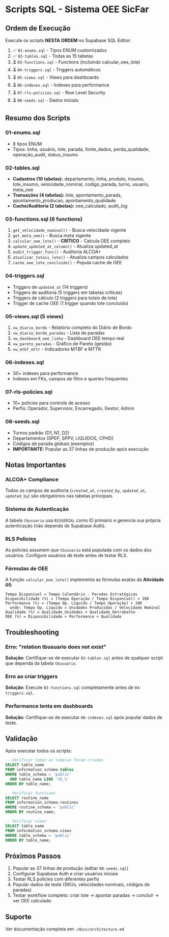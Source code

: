 # Scripts SQL - Sistema OEE SicFar

## Ordem de Execução

Execute os scripts **NESTA ORDEM** no Supabase SQL Editor:

1. ✅ `01-enums.sql` - Tipos ENUM customizados
2. ✅ `02-tables.sql` - Todas as 15 tabelas
3. ⏳ `03-functions.sql` - Functions (incluindo calcular_oee_lote)
4. ⏳ `04-triggers.sql` - Triggers automáticos
5. ⏳ `05-views.sql` - Views para dashboards
6. ⏳ `06-indexes.sql` - Indexes para performance
7. ⏳ `07-rls-policies.sql` - Row Level Security
8. ⏳ `08-seeds.sql` - Dados iniciais

## Resumo dos Scripts

### 01-enums.sql
- 8 tipos ENUM
- Tipos: linha, usuário, lote, parada, fonte_dados, perda_qualidade, operação_audit, status_insumo

### 02-tables.sql
- **Cadastros (10 tabelas):** departamento, linha, produto, insumo, lote_insumo, velocidade_nominal, codigo_parada, turno, usuario, meta_oee
- **Transações (4 tabelas):** lote, apontamento_parada, apontamento_producao, apontamento_qualidade
- **Cache/Auditoria (2 tabelas):** oee_calculado, audit_log

### 03-functions.sql (6 functions)
1. `get_velocidade_nominal()` - Busca velocidade vigente
2. `get_meta_oee()` - Busca meta vigente
3. `calcular_oee_lote()` - **CRÍTICO** - Calcula OEE completo
4. `update_updated_at_column()` - Atualiza updated_at
5. `audit_trigger_func()` - Auditoria ALCOA+
6. `atualizar_totais_lote()` - Atualiza campos calculados
7. `cache_oee_lote_concluido()` - Popula cache de OEE

### 04-triggers.sql
- Triggers de `updated_at` (14 triggers)
- Triggers de auditoria (5 triggers em tabelas críticas)
- Triggers de cálculo (2 triggers para totais de lote)
- Trigger de cache OEE (1 trigger quando lote concluído)

### 05-views.sql (5 views)
1. `vw_diario_bordo` - Relatório completo do Diário de Bordo
2. `vw_diario_bordo_paradas` - Lista de paradas
3. `vw_dashboard_oee_linha` - Dashboard OEE tempo real
4. `vw_pareto_paradas` - Gráfico de Pareto (gestão)
5. `vw_mtbf_mttr` - Indicadores MTBF e MTTR

### 06-indexes.sql
- 30+ indexes para performance
- Indexes em FKs, campos de filtro e queries frequentes

### 07-rls-policies.sql
- 10+ policies para controle de acesso
- Perfis: Operador, Supervisor, Encarregado, Gestor, Admin

### 08-seeds.sql
- Turnos padrão (D1, N1, D2)
- Departamentos (SPEP, SPPV, LIQUIDOS, CPHD)
- Códigos de parada globais (exemplos)
- **IMPORTANTE:** Popular as 37 linhas de produção após execução

## Notas Importantes

### ALCOA+ Compliance
Todos os campos de auditoria (`created_at`, `created_by`, `updated_at`, `updated_by`) são obrigatórios nas tabelas principais.

### Sistema de Autenticação
A tabela `tbusuario` usa `BIGSERIAL` como ID primário e gerencia sua própria autenticação (não depende de Supabase Auth).

### RLS Policies
As policies assumem que `tbusuario` está populada com os dados dos usuários. Configure usuários de teste antes de testar RLS.

### Fórmulas de OEE
A função `calcular_oee_lote()` implementa as fórmulas exatas da **Atividade 05**:

```
Tempo Disponível = Tempo Calendário - Paradas Estratégicas
Disponibilidade (%) = (Tempo Operação / Tempo Disponível) × 100
Performance (%) = (Tempo Op. Líquido / Tempo Operação) × 100
  onde: Tempo Op. Líquido = Unidades Produzidas / Velocidade Nominal
Qualidade (%) = Qualidade_Unidades × Qualidade_Retrabalho
OEE (%) = Disponibilidade × Performance × Qualidade
```

## Troubleshooting

### Erro: "relation tbusuario does not exist"
**Solução:** Certifique-se de executar `02-tables.sql` antes de qualquer script que dependa da tabela `tbusuario`.

### Erro ao criar triggers
**Solução:** Execute `03-functions.sql` completamente antes de `04-triggers.sql`.

### Performance lenta em dashboards
**Solução:** Certifique-se de executar `06-indexes.sql` após popular dados de teste.

## Validação

Após executar todos os scripts:

```sql
-- Verificar todas as tabelas foram criadas
SELECT table_name
FROM information_schema.tables
WHERE table_schema = 'public'
  AND table_name LIKE 'tb_%'
ORDER BY table_name;

-- Verificar functions
SELECT routine_name
FROM information_schema.routines
WHERE routine_schema = 'public'
ORDER BY routine_name;

-- Verificar views
SELECT table_name
FROM information_schema.views
WHERE table_schema = 'public'
ORDER BY table_name;
```

## Próximos Passos

1. Popular as 37 linhas de produção (editar `08-seeds.sql`)
2. Configurar Supabase Auth e criar usuários iniciais
3. Testar RLS policies com diferentes perfis
4. Popular dados de teste (SKUs, velocidades nominais, códigos de paradas)
5. Testar workflow completo: criar lote → apontar paradas → concluir → ver OEE calculado

## Suporte

Ver documentação completa em: `/docs/architecture.md`
